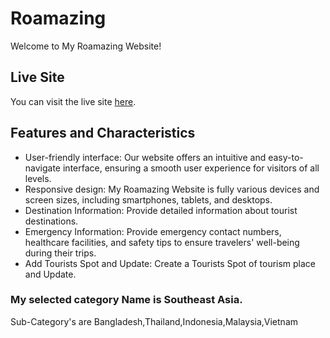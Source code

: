 # Roamazing

Welcome to My Roamazing Website!

## Live Site

You can visit the live site [here](https://stately-alfajores-f0a540.netlify.app).

## Features and Characteristics

- User-friendly interface: Our website offers an intuitive and easy-to-navigate interface, ensuring a smooth user experience for visitors of all levels.
- Responsive design: My Roamazing Website is fully various devices and screen sizes, including smartphones, tablets, and desktops.
- Destination Information: Provide detailed information about tourist destinations.
- Emergency Information: Provide emergency contact numbers, healthcare facilities, and safety tips to ensure travelers' well-being during their trips.
- Add Tourists Spot and Update: Create a Tourists Spot of tourism place and Update.

### My selected category Name is Southeast Asia.
Sub-Category's are Bangladesh,Thailand,Indonesia,Malaysia,Vietnam